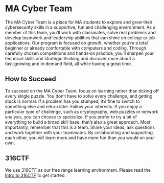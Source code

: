# MA Cyber Team

The MA Cyber Team is a place for MA students to explore and grow their cybersecurity skills in a supportive, fun and challenging environment. As a member of this team, you’ll work with classmates, solve real problems and develop teamwork and leadership abilities that can shine on college or job applications. Our program is focused on growth, whether you’re a total beginner or already comfortable with computers and coding. Through carefully chosen competitions and hands‑on practice, you’ll sharpen your technical skills and strategic thinking and discover more about a fast‑growing and in‑demand field, all while having a great time.

## How to Succeed

To succeed on the MA Cyber Team, focus on learning rather than ticking off every single puzzle. You don’t have to solve every challenge, and getting stuck is normal. If a problem has you stumped, it’s fine to switch to something else and return later. Follow your interests. If you enjoy a particular type of challenge, such as cryptography, web puzzles or network analysis, you can choose to specialize. If you prefer to try a bit of everything to build a broad skill base, that’s also a great approach. Most importantly, remember that this is a team. Share your ideas, ask questions and work together with your teammates. By collaborating and supporting each other, you will learn more and have more fun than you would on your own.

## 316CTF

We use 316CTF as our free range learning environment. Please read the [Intro to 316CTF](315CTF_Intro.md) to get started.
